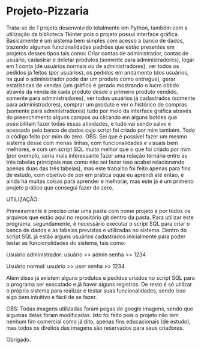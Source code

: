 # Projeto-Pizzaria
Trata-se de 1 projeto desenvolvido totalmente em Python, também com a utilização da biblioteca Tkinter pois o projeto possui interface gráfica. 
Basicamente é um sistema bem simples com acesso a banco de dados, trazendo algumas funcionalidades padrões que estão presentes em projetos desses tipos tais como: Criar contas de administrador, contas de usuário, cadastrar e deletar produtos (somente para administradores), logar em 1 conta (de usuários normais ou de administradores), ver todos os pedidos já feitos (por usuários), os pedidos em andamento (dos usuários, na qual o administrador pode dar um produto como entregue), gerar estatísticas de vendas (um gráfico é gerado mostrando o lucro obtido através da venda de cada produto desde o primeiro produto vendido, somente para administradores), ver todos usuários já cadastrados (somente para administradores), comprar um produto e ver o histórico de compras (somente para administradores) tudo por meio da interface gráfica através do preenchimento alguns campos ou clicando em alguns botões que possibilitam fazer todas essas atividades, e tudo vai sendo salvo e acessado pelo banco de dados cujo script foi criado por mim também. Todo o código feito por mim do zero.
OBS: Sei que é possível fazer um mesmo sistema desse com menas linhas, com funcionalidades e visuais bem melhores, e com um script SQL muito melhor que o que foi criado por mim (por exemplo, seria mais interessante fazer uma relação ternária entre as três tabelas principais mas como não sei fazer isso acabei relacionando apenas duas das três tabelas), mas este trabalho foi feito apenas para fins de estudo, com objetivo de por em prática oque eu aprendi até então, e ainda há muitas coisas para aprender e melhorar, mas este já é um primeiro projeto prático que consegui fazer do zero.

UTILIZAÇÃO:

Primeiramente é preciso criar uma pasta com nome projeto e por todos os arquivos que estão aqui no repositório git dentro da pasta.
Para utilizar este programa, segundamente, é necessário executar o script SQL para criar o banco de dados e as tabelas previstas e utilizadas no sistema. Dentro do script SQL já estão alguns usuários cadastrados inicialmente para poder testar as funcionalidades do sistema, tais como:

Usuário administrador:
usuário >> admin
senha >> 1234

Usuário normal:
usuário >> user
senha >> 1234

Além disso já existem alguns produtos e pedidos criados no script SQL para o programa ser executado e já haver alguns registros.
De resto é só utilizar o próprio sistema para realizar e testar suas funcionalidades, sendo isso algo bem intuitivo e fácil de se fazer.

OBS: Todas imagens utilizadas foram pegas do google imagens, sendo que algumas delas foram modificadas. Isto foi feito pois o projeto não tem nenhum fim comercial como já dito, apenas fins educacionais (de estudo), mas todos os direitos das imagens são reservados para seus criadores.

Obrigado.
